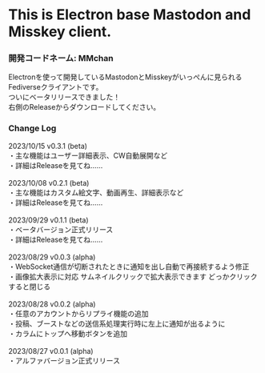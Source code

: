 # This is Electron base Mastodon and Misskey client.
<h3>開発コードネーム: MMchan</h3>

<p>
Electronを使って開発しているMastodonとMisskeyがいっぺんに見られるFediverseクライアントです。<br/>
ついにベータリリースできました！<br/>
右側のReleaseからダウンロードしてください。
</p>

<h3>Change Log</h3>

<p>
2023/10/15 v0.3.1 (beta)<br/>
・主な機能はユーザー詳細表示、CW自動展開など<br/>
・詳細はReleaseを見てね……<br/>
<br/>
2023/10/08 v0.2.1 (beta)<br/>
・主な機能はカスタム絵文字、動画再生、詳細表示など<br/>
・詳細はReleaseを見てね……<br/>
<br/>
2023/09/29 v0.1.1 (beta)<br/>
・ベータバージョン正式リリース<br/>
・詳細はReleaseを見てね……<br/>
<br/>
2023/08/29 v0.0.3 (alpha)<br/>
・WebSocket通信が切断されたときに通知を出し自動で再接続するよう修正<br/>
・画像拡大表示に対応 サムネイルクリックで拡大表示できます どっかクリックすると閉じる<br/>
<br/>
2023/08/28 v0.0.2 (alpha)<br/>
・任意のアカウントからリプライ機能の追加<br/>
・投稿、ブーストなどの送信系処理実行時に左上に通知が出るように<br/>
・カラムにトップへ移動ボタンを追加<br/>
<br/>
2023/08/27 v0.0.1 (alpha)<br/>
・アルファバージョン正式リリース<br/>
</p>
